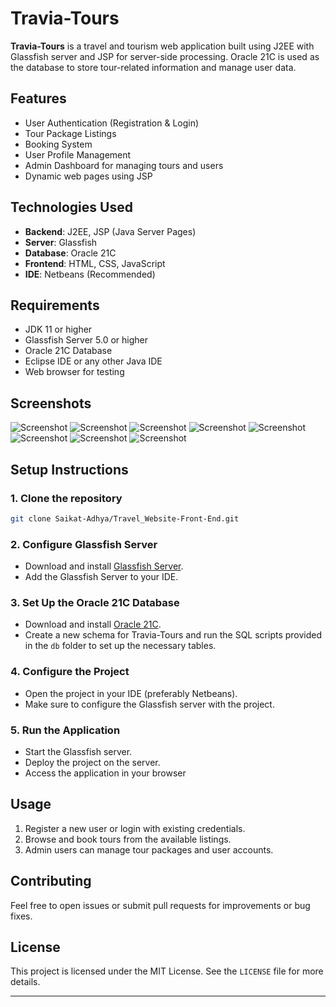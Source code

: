 # Travia-Tours

**Travia-Tours** is a travel and tourism web application built using J2EE with Glassfish server and JSP for server-side processing. Oracle 21C is used as the database to store tour-related information and manage user data.

## Features
- User Authentication (Registration & Login)
- Tour Package Listings
- Booking System
- User Profile Management
- Admin Dashboard for managing tours and users
- Dynamic web pages using JSP

## Technologies Used
- **Backend**: J2EE, JSP (Java Server Pages)
- **Server**: Glassfish
- **Database**: Oracle 21C
- **Frontend**: HTML, CSS, JavaScript
- **IDE**: Netbeans (Recommended)

## Requirements
- JDK 11 or higher
- Glassfish Server 5.0 or higher
- Oracle 21C Database
- Eclipse IDE or any other Java IDE
- Web browser for testing

## Screenshots
![Screenshot](images/Screenshot%20%28196%29.png)
![Screenshot](images/Screenshot%20%28200%29.png)
![Screenshot](images/Screenshot%20%28201%29.png)
![Screenshot](images/Screenshot%20%28202%29.png)
![Screenshot](images/Screenshot%20%28203%29.png)
![Screenshot](images/Screenshot%20%28213%29.png)
![Screenshot](images/Screenshot%20%28214%29.png)
![Screenshot](images/Screenshot%20%28215%29.png)


## Setup Instructions

### 1. Clone the repository
```bash
git clone Saikat-Adhya/Travel_Website-Front-End.git
```

### 2. Configure Glassfish Server
- Download and install [Glassfish Server](https://javaee.github.io/glassfish/download).
- Add the Glassfish Server to your IDE.

### 3. Set Up the Oracle 21C Database
- Download and install [Oracle 21C](https://www.oracle.com/database/technologies/oracle-database-software-downloads.html).
- Create a new schema for Travia-Tours and run the SQL scripts provided in the `db` folder to set up the necessary tables.

### 4. Configure the Project
- Open the project in your IDE (preferably Netbeans).
- Make sure to configure the Glassfish server with the project.

### 5. Run the Application
- Start the Glassfish server.
- Deploy the project on the server.
- Access the application in your browser

## Usage
1. Register a new user or login with existing credentials.
2. Browse and book tours from the available listings.
3. Admin users can manage tour packages and user accounts.

## Contributing
Feel free to open issues or submit pull requests for improvements or bug fixes.

## License
This project is licensed under the MIT License. See the `LICENSE` file for more details.

---
